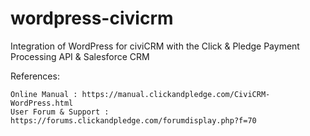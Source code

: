 wordpress-civicrm
=================

Integration of WordPress for civiCRM with the Click &amp; Pledge Payment Processing API &amp; Salesforce CRM

References:

    Online Manual : https://manual.clickandpledge.com/CiviCRM-WordPress.html
    User Forum & Support : https://forums.clickandpledge.com/forumdisplay.php?f=70
